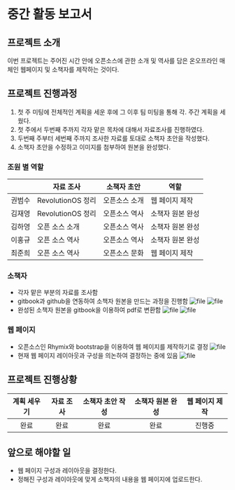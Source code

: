 # 중간 활동 보고서

## 프로젝트 소개

 이번 프로젝트는 주어진 시간 안에 오픈소스에 관한 소개 및 역사를 담은 온오프라인 매체인 웹페이지 및 소책자를 제작하는 것이다.


## 프로젝트 진행과정 
1. 첫 주 미팅에 전체적인 계획을 세운 후에 그 이후 팀 미팅을 통해 각. 주간 계획을 세웠다. 
2. 첫 주에서 두번째 주까지 각자 맡은 목차에 대해서 자료조사를 진행하였다.
3. 두번째 주부터 세번째 주까지 조사한 자료를 토대로 소책자 초안을 작성했다.
4. 소책자 초안을 수정하고 이미지를 첨부하여 원본을 완성했다.

### 조원 별 역할
| | 자료 조사 | 소책자 초안 | 역할 |
|---|---|---|---|
|권범수|RevolutionOS 정리|오픈소스 소개|웹 페이지 제작|
|김재영|RevolutionOS 정리|오픈소스 역사|소책자 원본 완성|
|김하영|오픈 소스 소개|오픈소스 역사|소책자 원본 완성|
|이홍규|오픈 소스 역사|오픈소스 역사|소책자 원본 완성|
|최준희|오픈 소스 역사|오픈소스 문화|웹 페이지 제작|

### 소책자
* 각자 맡은 부분의 자료를 조사함
* gitbook과 github을 연동하여 소책자 원본을 만드는 과정을 진행함
![file](dcf0bf7f-f590-4bc1-8744-c077ab47d18b_n.png) ![file](cd69d9b1-734f-41c4-ac12-13897cce25b0_n.png)
* 완성된 소책자 원본을 gitbook을 이용하여 pdf로 변환함
![file](0b4198a8-afbd-4612-8d20-d5e83c78eeee_n.png) ![file](fdf8d0bd-f62b-4fae-a71c-2034801380a1_n.png)


### 웹 페이지
* 오픈소스인 Rhymix와 bootstrap을 이용하여 웹 페이지를 제작하기로 결정
![file](b26fbb7c-e07a-4673-9a08-4d0a8363f80f_n.png)
* 현재 웹 페이지 레이아웃과 구성을 의논하여 결정하는 중에 있음
![file](bda90f10-24de-4fb4-88cc-e82f039cc891_n.png)


## 프로젝트 진행상황
| 계획 세우기 | 자료 조사 | 소책자 초안 작성 | 소책자 원본 완성 | 웹 페이지 제작 |
| --- | --- | --- | --- | --- |
| <center>완료</center> | <center>완료</center> | <center>완료</center> | <center>완료</center> | <center>진행중</center> |

## 앞으로 해야할 일
* 웹 페이지 구성과 레이아웃을 결정한다.
* 정해진 구성과 레이아웃에 맞게 소책자의 내용을 웹 페이지에 업로드한다.

